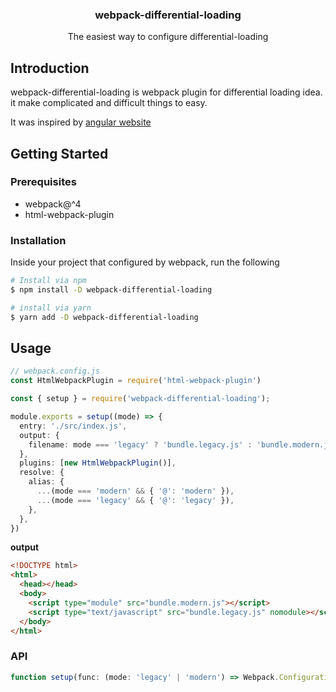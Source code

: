 <h3 align="center">webpack-differential-loading</h3>
<p align="center">The easiest way to configure differential-loading</p>

## Introduction

webpack-differential-loading is webpack plugin for differential loading idea. it make complicated and difficult things to easy.

It was inspired by [angular website](https://angular.io/guide/deployment#differential-loading)

## Getting Started

### Prerequisites

- webpack@^4
- html-webpack-plugin

### Installation

Inside your project that configured by webpack, run the following

```bash
# Install via npm
$ npm install -D webpack-differential-loading

# install via yarn
$ yarn add -D webpack-differential-loading
```

## Usage

```ts
// webpack.config.js
const HtmlWebpackPlugin = require('html-webpack-plugin')

const { setup } = require('webpack-differential-loading');

module.exports = setup((mode) => {
  entry: './src/index.js',
  output: {
    filename: mode === 'legacy' ? 'bundle.legacy.js' : 'bundle.modern.js',
  },
  plugins: [new HtmlWebpackPlugin()],
  resolve: {
    alias: {
      ...(mode === 'modern' && { '@': 'modern' }),
      ...(mode === 'legacy' && { '@': 'legacy' }),
    },
  },
})
```

**output**

```html
<!DOCTYPE html>
<html>
  <head></head>
  <body>
    <script type="module" src="bundle.modern.js"></script>
    <script type="text/javascript" src="bundle.legacy.js" nomodule></script>
  </body>
</html>
```

### API

```ts
function setup(func: (mode: 'legacy' | 'modern') => Webpack.Configuration): Webpack.Configuration[]:
```
